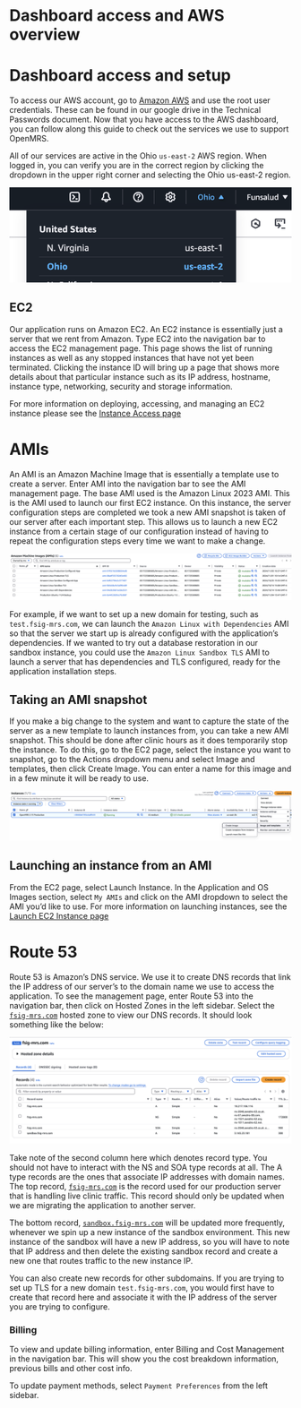 # Dashboard access and AWS overview

# Dashboard access and setup

To access our AWS account, go to [Amazon AWS](https://us-east-2.signin.aws.amazon.com/) and use the root user credentials. These can be found in our google drive in the Technical Passwords document. Now that you have access to the AWS dashboard, you can follow along this guide to check out the services we use to support OpenMRS. 

All of our services are active in the Ohio `us-east-2` AWS region. When logged in, you can verify you are in the correct region by clicking the dropdown in the upper right corner and selecting the Ohio us-east-2 region.

![Screenshot 2024-12-12 at 1.22.00 PM.png](Dashboard%20access%20and%20AWS%20overview%2015a937b90447805b856eddb26f6eb9e8/Screenshot_2024-12-12_at_1.22.00_PM.png)

## EC2

Our application runs on Amazon EC2. An EC2 instance is essentially just a server that we rent from Amazon. Type EC2 into the navigation bar to access the EC2 management page. This page shows the list of running instances as well as any stopped instances that have not yet been terminated. Clicking the instance ID will bring up a page that shows more details about that particular instance such as its IP address, hostname, instance type, networking, security and storage information.

For more information on deploying, accessing, and managing an EC2 instance please see the [Instance Access page](EC2%20instance%20access%20and%20file%20retrieval%2015a937b904478007b12ce66c4686cc57.md) 

# AMIs

An AMI is an Amazon Machine Image that is essentially a template use to create a server. Enter AMI into the navigation bar to see the AMI management page. The base AMI used is the Amazon Linux 2023 AMI. This is the AMI used to launch our first EC2 instance. On this instance, the server configuration steps are completed we took a new AMI snapshot is taken of our server after each important step. This allows us to launch a new EC2 instance from a certain stage of our configuration instead of having to repeat the configuration steps every time we want to make a change. 

![Screenshot 2024-12-12 at 12.28.12 PM.png](Dashboard%20access%20and%20AWS%20overview%2015a937b90447805b856eddb26f6eb9e8/Screenshot_2024-12-12_at_12.28.12_PM.png)

For example, if we want to set up a new domain for testing, such as `test.fsig-mrs.com`, we can launch the `Amazon Linux with Dependencies` AMI so that the server we start up is already configured with the application’s dependencies. If we wanted to try out a database restoration in our sandbox instance, you could use the `Amazon Linux Sandbox TLS` AMI to launch a server that has dependencies and TLS configured, ready for the application installation steps. 

## Taking an AMI snapshot

If you make a big change to the system and want to capture the state of the server as a new template to launch instances from, you can take a new AMI snapshot. This should be done after clinic hours as it does temporarily stop the instance. To do this, go to the EC2 page, select the instance you want to snapshot, go to the Actions dropdown menu and select Image and templates, then click Create Image. You can enter a name for this image and in a few minute it will be ready to use. 

![Screenshot 2024-12-12 at 12.35.10 PM.png](Dashboard%20access%20and%20AWS%20overview%2015a937b90447805b856eddb26f6eb9e8/Screenshot_2024-12-12_at_12.35.10_PM.png)

## Launching an instance from an AMI

From the EC2 page, select Launch Instance. In the Application and OS Images section, select `My AMIs` and click on the AMI dropdown to select the AMI you’d like to use. For more information on launching instances, see the [Launch EC2 Instance page](Launch%20EC2%20instance%20161937b9044780f28f56e79f5997f105.md)

# Route 53

Route 53 is Amazon’s DNS service. We use it to create DNS records that link the IP address of our server’s to the domain name we use to access the application. To see the management page, enter Route 53 into the navigation bar, then click on Hosted Zones in the left sidebar. Select the [`fsig-mrs.com`](http://fsig-mrs.com) hosted zone to view our DNS records. It should look something like the below:

![Screenshot 2024-12-12 at 12.41.25 PM.png](Dashboard%20access%20and%20AWS%20overview%2015a937b90447805b856eddb26f6eb9e8/Screenshot_2024-12-12_at_12.41.25_PM.png)

Take note of the second column here which denotes record type. You should not have to interact with the NS and SOA type records at all. The A type records are the ones that associate IP addresses with domain names. The top record, [`fsig-mrs.com`](http://fsig-mrs.com) is the record used for our production server that is handling live clinic traffic. This record should only be updated when we are migrating the application to another server. 

The bottom record, [`sandbox.fsig-mrs.com`](http://sandbox.fsig-mrs.com) will be updated more frequently, whenever we spin up a new instance of the sandbox environment. This new instance of the sandbox will have a new IP address, so you will have to note that IP address and then delete the existing sandbox record and create a new one that routes traffic to the new instance IP. 

You can also create new records for other subdomains. If you are trying to set up TLS for a new domain `test.fsig-mrs.com`, you would first have to create that record here and associate it with the IP address of the server you are trying to configure. 

### Billing

To view and update billing information, enter Billing and Cost Management in the navigation bar. This will show you the cost breakdown information, previous bills and other cost info. 

To update payment methods, select `Payment Preferences` from the left sidebar.